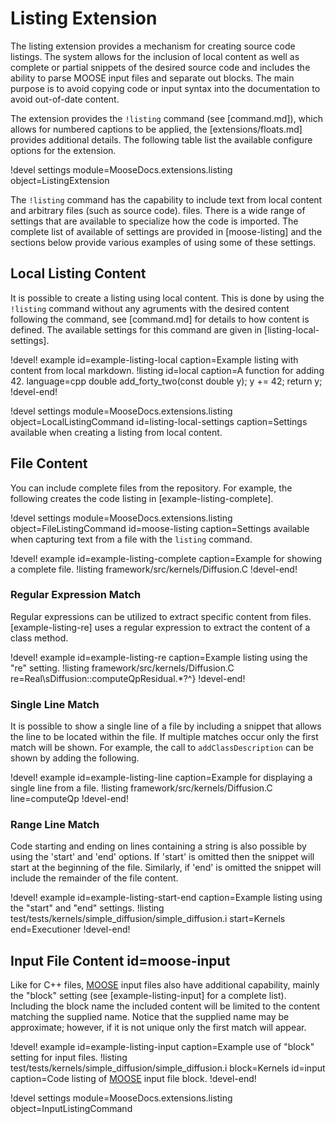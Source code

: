 # Listing Extension

The listing extension provides a mechanism for creating source code listings. The system allows for
the inclusion of local content as well as complete or partial snippets of the desired source code and
includes the ability to parse MOOSE input files and separate out blocks. The main purpose is to avoid
copying code or input syntax into the documentation to avoid out-of-date content.

The extension provides the `!listing` command (see [command.md]), which allows for numbered captions
to be applied, the [extensions/floats.md] provides additional details. The following table list the
available configure options for the extension.

!devel settings module=MooseDocs.extensions.listing object=ListingExtension

The `!listing` command has the capability to include text from local content and arbitrary files
(such as source code).  files. There is a wide range of settings that are available to specialize how
the code is imported.  The complete list of available of settings are provided in [moose-listing] and
the sections below provide various examples of using some of these settings.

## Local Listing Content

It is possible to create a listing using local content. This is done by using the `!listing` command
without any agruments with the desired content following the command, see [command.md] for details
to how content is defined. The available settings for this command are given in
[listing-local-settings].

!devel! example id=example-listing-local caption=Example listing with content from local markdown.
!listing id=local caption=A function for adding 42. language=cpp
double add_forty_two(const double y);
y += 42;
return y;
!devel-end!

!devel settings module=MooseDocs.extensions.listing
                object=LocalListingCommand
                id=listing-local-settings
                caption=Settings available when creating a listing from local content.

## File Content

You can include complete files from the repository. For example, the following creates the code
listing in [example-listing-complete].

!devel settings module=MooseDocs.extensions.listing
                object=FileListingCommand
                id=moose-listing
                caption=Settings available when capturing text from a file with the `listing` command.


!devel! example id=example-listing-complete caption=Example for showing a complete file.
!listing framework/src/kernels/Diffusion.C
!devel-end!

### Regular Expression Match

Regular expressions can be utilized to extract specific content from files. [example-listing-re]
uses a regular expression to extract the content of a class method.

!devel! example id=example-listing-re caption=Example listing using the "re" setting.
!listing framework/src/kernels/Diffusion.C
         re=Real\sDiffusion::computeQpResidual.*?^}
!devel-end!

### Single Line Match

It is possible to show a single line of a file by including a snippet that allows the line to be
located within the file. If multiple matches occur only the first match will be shown. For example,
the call to `addClassDescription` can be shown by adding the following.

!devel! example id=example-listing-line caption=Example for displaying a single line from a file.
!listing framework/src/kernels/Diffusion.C line=computeQp
!devel-end!

### Range Line Match

Code starting and ending on lines containing a string is also possible by using the 'start' and
'end' options. If 'start' is omitted then the snippet will start at the beginning of the file.
Similarly, if 'end' is omitted the snippet will include the remainder of the file content.

!devel! example id=example-listing-start-end caption=Example listing using the "start" and "end" settings.
!listing test/tests/kernels/simple_diffusion/simple_diffusion.i start=Kernels end=Executioner
!devel-end!

## Input File Content id=moose-input

Like for C++ files, [MOOSE] input files also have additional capability, mainly the "block" setting
(see [example-listing-input] for a complete list). Including the block name the included content
will be limited to the content matching the supplied name. Notice that the supplied name may be
approximate; however, if it is not unique only the first match will appear.

!devel! example id=example-listing-input caption=Example use of "block" setting for input files.
!listing test/tests/kernels/simple_diffusion/simple_diffusion.i
         block=Kernels
         id=input
         caption=Code listing of [MOOSE] input file block.
!devel-end!

!devel settings module=MooseDocs.extensions.listing object=InputListingCommand

[MOOSE]: www.mooseframework.org
